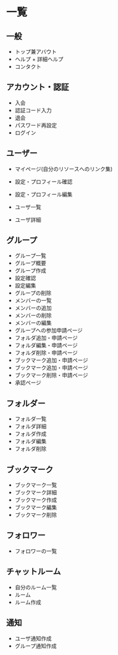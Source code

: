 # 一覧

## 一般

- トップ兼アバウト
- ヘルプ + 詳細ヘルプ
- コンタクト

## アカウント・認証

- 入会
- 認証コード入力
- 退会
- パスワード再設定
- ログイン

## ユーザー

- マイページ(自分のリソースへのリンク集)
- 設定・プロフィール確認
- 設定・プロフィール編集

- ユーザ一覧
- ユーザ詳細

## グループ

- グループ一覧
- グループ概要
- グループ作成
- 設定確認
- 設定編集
- グループの削除
- メンバーの一覧
- メンバーの追加
- メンバーの削除
- メンバーの編集
- グループへの参加申請ページ
- フォルダ追加・申請ページ
- フォルダ編集・申請ページ
- フォルダ削除・申請ページ
- ブックマーク追加・申請ページ
- ブックマーク追加・申請ページ
- ブックマーク削除・申請ページ
- 承認ページ

## フォルダー

- フォルダ一覧
- フォルダ詳細
- フォルダ作成
- フォルダ編集
- フォルダ削除

## ブックマーク

- ブックマーク一覧
- ブックマーク詳細
- ブックマーク作成
- ブックマーク編集
- ブックマーク削除

## フォロワー

- フォロワーの一覧

## チャットルーム

- 自分のルーム一覧
- ルーム
- ルーム作成

## 通知

- ユーザ通知作成
- グループ通知作成
